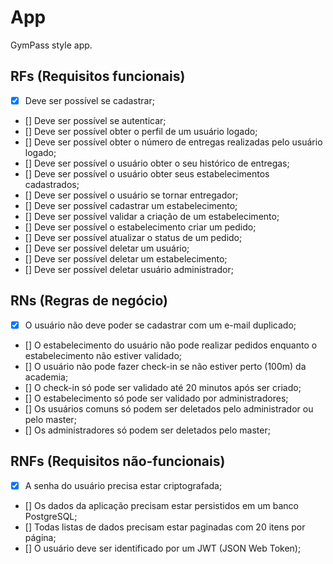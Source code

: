 # App

GymPass style app.

## RFs (Requisitos funcionais)

- [x] Deve ser possível se cadastrar;
- [] Deve ser possível se autenticar;
- [] Deve ser possível obter o perfil de um usuário logado;
- [] Deve ser possível obter o número de entregas realizadas pelo usuário logado;
- [] Deve ser possível o usuário obter o seu histórico de entregas;
- [] Deve ser possível o usuário obter seus estabelecimentos cadastrados;
- [] Deve ser possível o usuário se tornar entregador;
- [] Deve ser possível cadastrar um estabelecimento;
- [] Deve ser possível validar a criação de um estabelecimento;
- [] Deve ser possível o estabelecimento criar um pedido;
- [] Deve ser possível atualizar o status de um pedido;
- [] Deve ser possível deletar um usuário;
- [] Deve ser possível deletar um estabelecimento;
- [] Deve ser possível deletar usuário administrador;

## RNs (Regras de negócio)

- [x] O usuário não deve poder se cadastrar com um e-mail duplicado;
- [] O estabelecimento do usuário não pode realizar pedidos enquanto o estabelecimento não estiver validado;
- [] O usuário não pode fazer check-in se não estiver perto (100m) da academia;
- [] O check-in só pode ser validado até 20 minutos após ser criado;
- [] O estabelecimento só pode ser validado por administradores;
- [] Os usuários comuns só podem ser deletados pelo administrador ou pelo master;
- [] Os administradores só podem ser deletados pelo master;

## RNFs (Requisitos não-funcionais)

- [x] A senha do usuário precisa estar criptografada;
- [] Os dados da aplicação precisam estar persistidos em um banco PostgreSQL;
- [] Todas listas de dados precisam estar paginadas com 20 itens por página;
- [] O usuário deve ser identificado por um JWT (JSON Web Token);